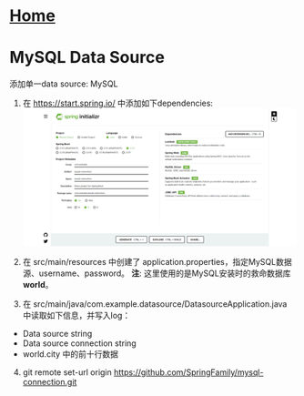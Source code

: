 # [Home](https://du-feng.github.io/)

# MySQL Data Source
添加单一data source: MySQL

1. 在 https://start.spring.io/ 中添加如下dependencies:
 ![Dependencies](assets/images/spring.initializr.png)

2. 在 src/main/resources 中创建了 application.properties，指定MySQL数据源、username、password。
**注**: 这里使用的是MySQL安装时的救命数据库**world**。

3. 在 src/main/java/com.example.datasource/DatasourceApplication.java 中读取如下信息，并写入log：
* Data source string
* Data source connection string
* world.city 中的前十行数据

4. git remote set-url origin https://github.com/SpringFamily/mysql-connection.git
